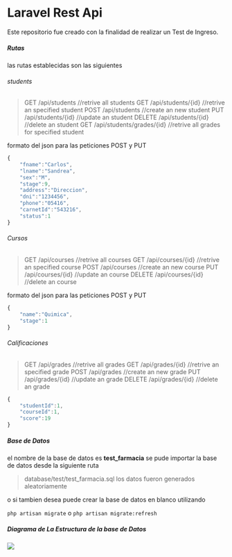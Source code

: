 # Laravel Rest Api

Este repositorio fue creado con la finalidad de realizar un Test de Ingreso.

##### Rutas
las rutas establecidas son las siguientes
###### students
>GET /api/students //retrive all students
GET /api/students/{id} //retrive an specified student
POST /api/students //create an new student
PUT /api/students/{id} //update an student
DELETE /api/students/{id} //delete an student
GET /api/students/grades/{id} //retrive all grades for specified student

formato del json para las peticiones POST y PUT 

```javascript
{
	"fname":"Carlos",
	"lname":"Sandrea",
	"sex":"M",
	"stage":9,
	"address":"Direccion",
	"dni":"1234456",
	"phone":"05416",
	"carnetId":"543216",
	"status":1
}
```


###### Cursos
>GET /api/courses //retrive all courses
GET /api/courses/{id} //retrive an specified course
POST /api/courses //create an new course
PUT /api/courses/{id} //update an course
DELETE /api/courses/{id} //delete an course

formato del json para las peticiones POST y PUT 

```javascript
{
	"name":"Quimica",
	"stage":1
}
```
###### Calificaciones
>GET /api/grades //retrive all grades
GET /api/grades/{id} //retrive an specified grade
POST /api/grades //create an new grade
PUT /api/grades/{id} //update an grade
DELETE /api/grades/{id} //delete an grade

```javascript
{
	"studentId":1,
	"courseId":1,
	"score":19
}
```
##### Base de Datos
el nombre de la base de datos es **test_farmacia**
se pude importar la base de datos desde la siguiente ruta
> database/test/test_farmacia.sql
los datos fueron generados aleatoriamente 

o si tambien desea puede crear la base de datos en blanco utilizando

`php artisan migrate` o `php artisan migrate:refresh`

#####  Diagrama de La Estructura de la base de Datos
![](https://imgur.com/K4rU2lD.png)

